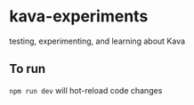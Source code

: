 # kava-experiments
testing, experimenting, and learning about Kava 

## To run
`npm run dev`
will hot-reload code changes
